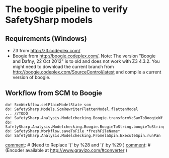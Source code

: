# The boogie pipeline to verify SafetySharp models

## Requirements (Windows)

* Z3 from http://z3.codeplex.com/
* Boogie from http://boogie.codeplex.com/. Note: The version "Boogie and Dafny, 22 Oct 2012" is to old and does not work with Z3 4.3.2. You might need to download the current branch from http://boogie.codeplex.com/SourceControl/latest and compile a current version of boogie.

## Workflow from SCM to Boogie



```
do! ScmWorkflow.setPlainModelState scm
do! SafetySharp.Models.ScmRewriterFlattenModel.flattenModel
... //TODO
do! SafetySharp.Analysis.Modelchecking.Boogie.transformVcSamToBoogieWf
do! SafetySharp.Analysis.Modelchecking.Boogie.BoogieToString.boogieToStringWf
do! SafetySharp.Workflow.saveToFile *freshFileName*
do! SafetySharp.Analysis.Modelchecking.PromelaSpin.ExecuteSpin.runPan
```


[comment]: # (Encoded in UMLGraph from http://plantuml.sourceforge.net/activity.html)
[comment]: # (Need to include ; in each new line:)
[comment]: # (Need to Replace '(' by %28 and  ')' by %29 )
[comment]: # (Encoder available at http://www.gravizo.com/#converter )

